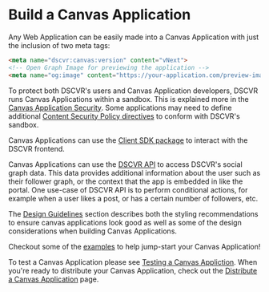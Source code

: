 # Build a Canvas Application

Any Web Application can be easily made into a Canvas Application with just the inclusion of two meta tags:

```html
<meta name="dscvr:canvas:version" content="vNext">
<!-- Open Graph Image for previewing the application -->
<meta name="og:image" content="https://your-application.com/preview-image.png">
```

To protect both DSCVR's users and Canvas Application developers, DSCVR runs Canvas Applications within a sandbox. This is explained more in the [Canvas Application Security](./canvas-security.md). Some applications may need to define additional [Content Security Policy directives](./canvas-security.md#customizing-the-content-security-policy) to conform with DSCVR's sandbox.

Canvas Applications can use the [Client SDK package](https://www.npmjs.com/package/@dscvr-one/canvas-client-sdk) to interact with the DSCVR frontend.

Canvas Applications can use the [DSCVR API](../dscvr-api/index.md) to access DSCVR's social graph data. This data provides additional information about the user such as their follower graph, or the context that the app is embedded in like the portal. One use-case of DSCVR API is to perform conditional actions, for example when a user likes a post, or has a certain number of followers, etc.

The [Design Guidelines](./canvas-design-guidelines.md) section describes both the styling recommendations to ensure canvas applications look good as well as some of the design considerations when building Canvas Applications.

Checkout some of the [examples](./canvas-examples.md) to help jump-start your Canvas Application!

To test a Canvas Application please see [Testing a Canvas Appliction](./test-a-canvas.md). When you're ready to distribute your Canvas Application, check out the [Distribute a Canvas Application](./distribute-a-canvas.md) page.
